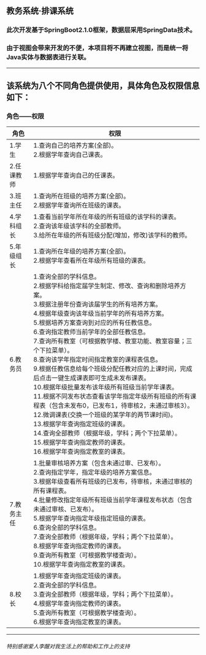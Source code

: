 ## 教务系统·排课系统
### 此次开发基于SpringBoot2.1.0框架，数据层采用SpringData技术。
### 由于视图会带来开发的不便，本项目将不再建立视图，而是统一将Java实体与数据表进行关联。
---
## 该系统为八个不同角色提供使用，具体角色及权限信息如下：
### 角色——权限

<table>
    <thead>
      <tr>
        <th>角色</th>
        <th>权限</th>
      </tr>
    </thead>
  <tbody>
    <tr>
      <td>1.学生</td>
      <td>1.查询自己的培养方案(全部)。<br>2.根据学年查询自己课表。</td>
    </tr>
    <tr>
      <td>2.任课教师</td>
      <td>1.根据学年查询自己的任课表。</td>
    </tr>
    <tr>
      <td>3.班主任</td>
      <td>1.查询所在班级的培养方案(全部)。<br>2.根据学年查询所在班级的课表。</td>
    </tr>
    <tr>
      <td>4.学科组长</td>
      <td>1.查看当前学年所在年级的所有班级的该学科的课表。<br>2.查询该年级该学科的全部教师。<br>3.给所在年级的所有班级分配(增加，修改)该学科的教师。</td>
    </tr>
    <tr>
      <td>5.年级组长</td>
      <td>1.查询所在年级的培养方案(全部)。<br>2.根据学年查看所在年级所有班级的课表。</td>
    </tr>
    <tr>
      <td>6.教务员</td>
      <td>1.查询全部的学科信息。<br>2.根据学科给指定届学生制定、修改、查询和删除培养方案。<br>3.根据注册年份查询该届学生的所有培养方案。<br>4.根据年级查询该年级当前学年的所有培养方案。<br>5.根据培养方案查询到对应的所有任教信息。<br>6.查询指定教师当前学年的全部任教信息。<br>7.查询所有教室（可根据教学楼、教室功能、教室容量；三个下拉菜单）。<br>8.查询该学年指定时间指定教室的课程表信息。<br>9.根据任教信息给每个班级分配任教对应的上课时间，完成后点击一键生成课表即可生成未发布课表。<br>10.根据年级批量发布该年级所有班级当前学年课表。<br>11.根据不同发布状态查看该学年指定年级所有班级的所有课程表（包含未发布0，已发布1，待审核2，未通过审核3）。<br>12.微调课表(交换一个班级的某学年的两节课时间)。<br>13.根据学年查询指定班级的课表。<br>14.查询全部教师（根据年级，学科；两个下拉菜单）。<br>15.根据学年查询指定教师的课表。<br>16.根据学年查询指定教室的课表。</td>
    </tr>
    <tr>
      <td>7.教务主任</td>
      <td>1.批量审核培养方案（包含未通过审、已发布）。<br>2.查询指定学年，指定年级的培养方案信息。<br>3.根据年级查看所有班级的已发布，待审核，未通过审核的所有课程表。<br>4.批量修改指定年级所有班级当前学年课程发布状态（包含未通过审核、已发布）。<br>5.根据学年查询指定年级指定班级的课表。<br>6.查询全部的学科信息。<br>7.查询全部教师（根据年级，学科；两个下拉菜单）。<br>8.根据学年查询指定教师的课表。<br>9.查询所有教室（可根据教学楼查询）。<br>10.根据学年查询指定教室的课表。</td>
    </tr>
    <tr>
      <td>8.校长</td>
      <td>1.根据学年查询指定班级的课表。<br>2.查询全部的学科信息。<br>3.查询全部教师（根据年级，学科；两个下拉菜单）。<br>4.根据学年查询指定教师的课表。<br>5.查询所有教室（可根据教学楼查询）。<br>6.根据学年查询指定教室的课表。</td>
    </tr>
  </tbody>
</table>

---
###### 特别感谢爱人李醒对我生活上的帮助和工作上的支持
